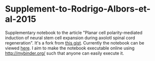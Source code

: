 # Supplement-to-Rodrigo-Albors-et-al-2015
Supplementary notebook to the article "Planar cell polarity-mediated induction of neural stem cell expansion during axolotl spinal cord regeneration". It's a fork from [this gist](https://gist.github.com/fabianrost84/3cc58a27b5688f4e2eba). Currently the notebook can be viewed [here](http://nbviewer.ipython.org/3cc58a27b5688f4e2eba). I aim to make the notebook executable online using http://mybinder.org/ such that anyone can easily execute it.
